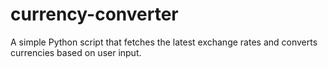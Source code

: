 # currency-converter
A simple Python script that fetches the latest exchange rates and converts currencies based on user input.
